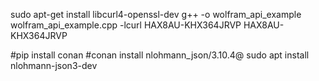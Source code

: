 sudo apt-get install libcurl4-openssl-dev
g++ -o wolfram_api_example wolfram_api_example.cpp -lcurl
HAX8AU-KHX364JRVP
HAX8AU-KHX364JRVP

#pip install conan
#conan install nlohmann_json/3.10.4@
sudo apt install nlohmann-json3-dev
